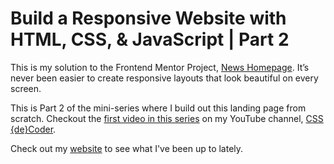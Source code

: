 # Build a Responsive Website with HTML, CSS, & JavaScript | Part 2

This is my solution to the Frontend Mentor Project, [News Homepage](https://www.frontendmentor.io/challenges/news-homepage-H6SWTa1MFl). It’s never been easier to create responsive layouts that look beautiful on every screen.

This is Part 2 of the mini-series where I build out this landing page from scratch. Checkout the [first video in this series](https://www.youtube.com/watch?v=NkxXterRidg&t=26s) on my YouTube channel, [CSS {de}Coder](https://www.youtube.com/@CSSdeCoder). 

Check out my [website](https://allisonmleggett.netlify.app/) to see what I've been up to lately.